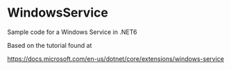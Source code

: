 # WindowsService
Sample code for a Windows Service in .NET6

Based on the tutorial found at 

https://docs.microsoft.com/en-us/dotnet/core/extensions/windows-service

